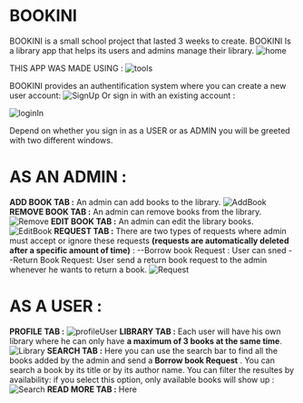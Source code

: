# BOOKINI
BOOKINI is a small school project that lasted 3 weeks to create.
BOOKINI Is a library app that helps its users and admins manage their library.
![home](https://user-images.githubusercontent.com/67316586/128398489-9137b941-344e-41b0-b220-c7d5a8414eac.png)

THIS APP WAS MADE USING : 
![tools](https://user-images.githubusercontent.com/67316586/128402202-76463e73-191b-4320-8855-bd4c902b0c0a.png)


BOOKINI provides an authentification system where you can create a new user account:
![SignUp](https://user-images.githubusercontent.com/67316586/128398478-75f51003-3c2d-410e-828b-e7a9cabb43bd.png)
Or sign in with an existing account :


![loginIn](https://user-images.githubusercontent.com/67316586/128398533-fa651186-d510-43fe-82c8-4a07034c49b9.png)

Depend on whether you sign in as a USER or as ADMIN you will be greeted with two different windows.

# AS AN ADMIN : 
**ADD BOOK TAB :**
An admin can add books to the library. 
![AddBook](https://user-images.githubusercontent.com/67316586/128398480-7f951892-fb76-443a-adc5-ca42fa188f8c.png) 
**REMOVE BOOK TAB :**
An admin can remove books from the library.
![Remove](https://user-images.githubusercontent.com/67316586/128398468-28ead057-c85d-4303-952c-886fc83d90b1.png)
**EDIT BOOK TAB :**
An admin can edit the library books.
![EditBook](https://user-images.githubusercontent.com/67316586/128398483-7137eb88-7ee0-4cd0-8581-643839c6d37c.png)
**REQUEST TAB :**
There are two types of requests where admin must accept or ignore these requests **(requests are automatically deleted after a specific amount of time)** :
--Borrow book Request : User can sned
--Return Book Request: User send a return book request to the admin whenever he wants to return a book. 
![Request](https://user-images.githubusercontent.com/67316586/128398469-f560c2e0-99e2-4710-b451-1f004ecc7ece.png)

# AS A USER :
**PROFILE TAB :**
![profileUser](https://user-images.githubusercontent.com/67316586/128398458-5387b769-dc69-46e6-9020-201779be5d25.png)
**LIBRARY TAB :**
Each user will have his own library where he can only have **a maximum of 3 books at the same time**. 
![Library](https://user-images.githubusercontent.com/67316586/128398522-4308c9e7-8ac3-4db2-8b1b-5306a5015d1a.png)
**SEARCH TAB :**
Here you can use the search bar to find all the books added by the admin and send a **Borrow book Request** .
You can search a book by its title or by its author name. 
You can filter the resultes by availability: if you select this option, only available books will show up :
![Search](https://user-images.githubusercontent.com/67316586/128398472-8a6921ab-a455-4a4a-8c75-9ae518da2b2d.png)
**READ MORE TAB :**
Here 
